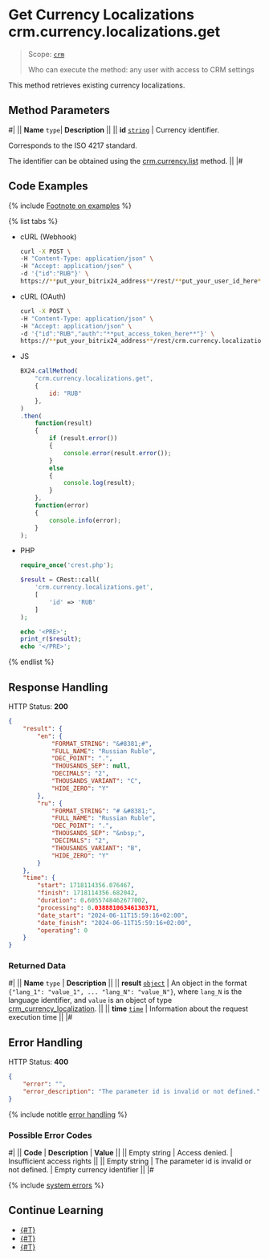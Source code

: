 # Get Currency Localizations crm.currency.localizations.get

> Scope: [`crm`](../../../scopes/permissions.md)
>
> Who can execute the method: any user with access to CRM settings

This method retrieves existing currency localizations.

## Method Parameters

#|
||  **Name**
`type`| **Description** ||
|| **id**
[`string`](../../../data-types.md) | Currency identifier. 

Corresponds to the ISO 4217 standard.

The identifier can be obtained using the [crm.currency.list](../crm-currency-list.md) method.
 ||
|#

## Code Examples

{% include [Footnote on examples](../../../../_includes/examples.md) %}

{% list tabs %}

- cURL (Webhook)

    ```bash
    curl -X POST \
    -H "Content-Type: application/json" \
    -H "Accept: application/json" \
    -d '{"id":"RUB"}' \
    https://**put_your_bitrix24_address**/rest/**put_your_user_id_here**/**put_your_webhook_here**/crm.currency.localizations.get
    ```

- cURL (OAuth)

    ```bash
    curl -X POST \
    -H "Content-Type: application/json" \
    -H "Accept: application/json" \
    -d '{"id":"RUB","auth":"**put_access_token_here**"}' \
    https://**put_your_bitrix24_address**/rest/crm.currency.localizations.get
    ```

- JS

    ```js
    BX24.callMethod(
        "crm.currency.localizations.get",
        {
            id: "RUB"
        },
    )
    .then(
        function(result)
        {
            if (result.error())
            {
                console.error(result.error());
            }
            else
            {
                console.log(result);
            }
        },
        function(error)
        {
            console.info(error);
        }
    );
    ```

- PHP

    ```php
    require_once('crest.php');

    $result = CRest::call(
        'crm.currency.localizations.get',
        [
            'id' => 'RUB'
        ]
    );

    echo '<PRE>';
    print_r($result);
    echo '</PRE>';
    ```

{% endlist %}

## Response Handling

HTTP Status: **200**

```json
{
    "result": {
        "en": {
            "FORMAT_STRING": "&#8381;#",
            "FULL_NAME": "Russian Ruble",
            "DEC_POINT": ".",
            "THOUSANDS_SEP": null,
            "DECIMALS": "2",
            "THOUSANDS_VARIANT": "C",
            "HIDE_ZERO": "Y"
        },
        "ru": {
            "FORMAT_STRING": "# &#8381;",
            "FULL_NAME": "Russian Ruble",
            "DEC_POINT": ".",
            "THOUSANDS_SEP": "&nbsp;",
            "DECIMALS": "2",
            "THOUSANDS_VARIANT": "B",
            "HIDE_ZERO": "Y"
        }
    },
    "time": {
        "start": 1718114356.076467,
        "finish": 1718114356.682042,
        "duration": 0.6055748462677002,
        "processing": 0.03888106346130371,
        "date_start": "2024-06-11T15:59:16+02:00",
        "date_finish": "2024-06-11T15:59:16+02:00",
        "operating": 0
    }
}
```

### Returned Data

#|
|| **Name**
`type` | **Description** ||
|| **result**
[`object`](../../../data-types.md) | An object in the format `{"lang_1": "value_1", ... "lang_N": "value_N"}`, where `lang_N` is the language identifier, and `value` is an object of type [crm_currency_localization](../../data-types.md#crm_currency_localization). ||
|| **time**
[`time`](../../../data-types.md) | Information about the request execution time ||
|#

## Error Handling

HTTP Status: **400**

```json
{
	"error": "",
	"error_description": "The parameter id is invalid or not defined."
}
```

{% include notitle [error handling](../../../../_includes/error-info.md) %}

### Possible Error Codes

#|
|| **Code** | **Description** | **Value** ||
|| Empty string | Access denied. | Insufficient access rights ||
|| Empty string | The parameter id is invalid or not defined. | Empty currency identifier ||
|#

{% include [system errors](../../../../_includes/system-errors.md) %}

## Continue Learning 

- [{#T}](./crm-currency-localizations-set.md)
- [{#T}](./crm-currency-localizations-delete.md)
- [{#T}](./crm-currency-localizations-fields.md)